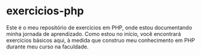 # exercicios-php
Este é o meu repositório de exercícios em PHP, onde estou documentando minha jornada de aprendizado. Como estou no início, você encontrará exercícios básicos aqui, à medida que construo meu conhecimento em PHP durante meu curso na faculdade.
